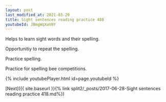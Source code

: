 ```yaml
---
layout: post
last_modified_at: 2021-03-29
title: Sight sentences reading practice 488
youtubeId: JBmgWqXaV0Y
---
```

 
 
Helps to learn sight words and their spelling.

Opportunitiy to repeat the spelling. 

Practice spelling. 
 
Practice for spelling bee competitions. 
 
{% include youtubePlayer.html id=page.youtubeId %}
 
 

[Next]({{ site.baseurl }}{% link  split2/_posts/2017-06-28-Sight sentences reading practice 418.md%})
 
